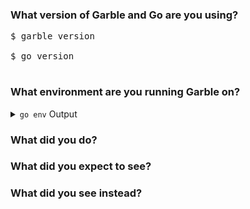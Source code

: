 <!--
Please answer these questions before submitting your issue. Thanks!
-->

### What version of Garble and Go are you using?

<pre>
$ garble version

$ go version

</pre>

### What environment are you running Garble on?

<!--
Please run "go env" in the same directory where you run garble.
-->

<details><summary><code>go env</code> Output</summary><br><pre>
$ go env

</pre></details>

### What did you do?

<!--
Provide clear steps for others to reproduce the error.
If your code is private, try reproducing via a small program.
As a fallback, provide as many relevant details as possible.
-->


### What did you expect to see?


### What did you see instead?


